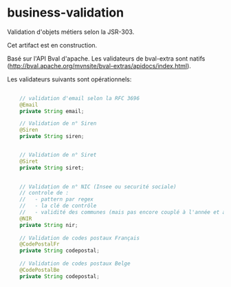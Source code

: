 business-validation
===================

Validation d'objets métiers selon la JSR-303.

Cet artifact est en construction.

Basé sur l'API Bval d'apache.
Les validateurs de bval-extra sont natifs (http://bval.apache.org/mvnsite/bval-extras/apidocs/index.html).

Les validateurs suivants sont opérationnels:

```Java
	
	// validation d'email selon la RFC 3696
	@Email
	private String email;

	// Validation de n° Siren
	@Siren
	private String siren;


	// Validation de n° Siret
	@Siret
	private String siret;
	

	// Validation de n° NIC (Insee ou securité sociale)
	// controle de :
	//   - pattern par regex
	//	 - la clé de contrôle
	// 	 - validité des communes (mais pas encore couplé à l'année et au mois)
	@NIR
	private String nir;
	
    // Validation de codes postaux Français
    @CodePostalFr
    private String codepostal;
    
    // Validation de codes postaux Belge
    @CodePostalBe
    private String codepostal;
    
    
```